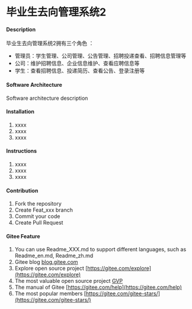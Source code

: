 # 毕业生去向管理系统2

#### Description
毕业生去向管理系统2拥有三个角色 ：
- 管理员：学生管理、公司管理、公告管理、招聘投递查看、招聘信息管理等
- 公司：维护招聘信息、企业信息维护、查看应聘信息等
- 学生：查看招聘信息、投递简历、查看公告、登录注册等

#### Software Architecture
Software architecture description

#### Installation

1.  xxxx
2.  xxxx
3.  xxxx

#### Instructions

1.  xxxx
2.  xxxx
3.  xxxx

#### Contribution

1.  Fork the repository
2.  Create Feat_xxx branch
3.  Commit your code
4.  Create Pull Request


#### Gitee Feature

1.  You can use Readme\_XXX.md to support different languages, such as Readme\_en.md, Readme\_zh.md
2.  Gitee blog [blog.gitee.com](https://blog.gitee.com)
3.  Explore open source project [https://gitee.com/explore](https://gitee.com/explore)
4.  The most valuable open source project [GVP](https://gitee.com/gvp)
5.  The manual of Gitee [https://gitee.com/help](https://gitee.com/help)
6.  The most popular members  [https://gitee.com/gitee-stars/](https://gitee.com/gitee-stars/)
